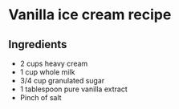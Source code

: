 # Vanilla ice cream recipe

## Ingredients

- 2 cups heavy cream
- 1 cup whole milk
- 3/4 cup granulated sugar
- 1 tablespoon pure vanilla extract
- Pinch of salt
